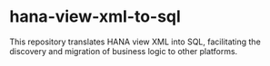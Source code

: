 # hana-view-xml-to-sql
This repository translates HANA view XML into SQL, facilitating the discovery and migration of business logic to other platforms.
